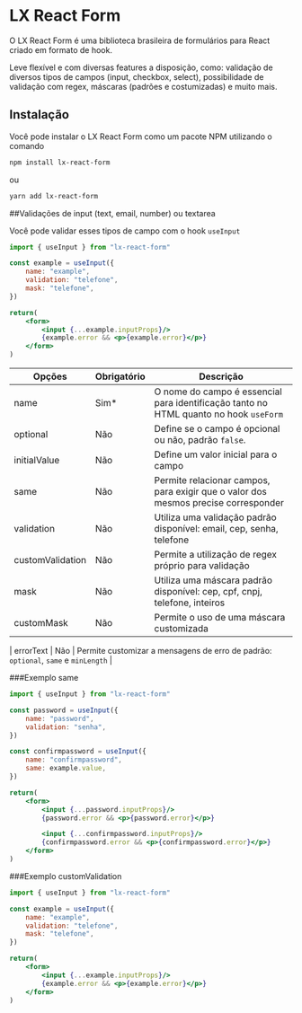 # LX React Form

O LX React Form é uma biblioteca brasileira de formulários para React criado em formato de hook. 

Leve flexível e com diversas features a disposição, como: validação de diversos tipos de campos (input, checkbox, select), possibilidade de validação com regex, máscaras (padrões e costumizadas) e muito mais.

## Instalação

Você pode instalar o LX React Form como um pacote NPM utilizando o comando

```sh
npm install lx-react-form
```

ou 

```sh
yarn add lx-react-form
```

##Validações de input (text, email, number) ou textarea

Você pode validar esses tipos de campo com o hook `useInput`

```jsx
import { useInput } from "lx-react-form"

const example = useInput({
    name: "example",
    validation: "telefone",
    mask: "telefone",
})

return(
    <form>
        <input {...example.inputProps}/>
        {example.error && <p>{example.error}</p>}
    </form>
)
```

| Opções | Obrigatório | Descrição |
| ------ | ------ | ------ |
| name | Sim* | O nome do campo é essencial para identificação tanto no HTML quanto no hook `useForm` |
| optional | Não | Define se o campo é opcional ou não, padrão `false`. |
| initialValue | Não | Define um valor inicial para o campo |
| same | Não | Permite relacionar campos, para exigir que o valor dos mesmos precise corresponder |
| validation | Não | Utiliza uma validação padrão disponível: email, cep, senha, telefone |
| customValidation | Não | Permite a utilização de regex próprio para validação |
| mask | Não | Utiliza uma máscara padrão disponível: cep, cpf, cnpj, telefone, inteiros
| customMask | Não | Permite o uso de uma máscara customizada |

| errorText | Não | Permite customizar a mensagens de erro de padrão: `optional`, `same` e `minLength` |

###Exemplo same

```jsx
import { useInput } from "lx-react-form"

const password = useInput({
    name: "password",
    validation: "senha",
})

const confirmpassword = useInput({
    name: "confirmpassword",
    same: example.value,
})

return(
    <form>
        <input {...password.inputProps}/>
        {password.error && <p>{password.error}</p>}

        <input {...confirmpassword.inputProps}/>
        {confirmpassword.error && <p>{confirmpassword.error}</p>}
    </form>
)
```

###Exemplo customValidation

```jsx
import { useInput } from "lx-react-form"

const example = useInput({
    name: "example",
    validation: "telefone",
    mask: "telefone",
})

return(
    <form>
        <input {...example.inputProps}/>
        {example.error && <p>{example.error}</p>}
    </form>
)
```